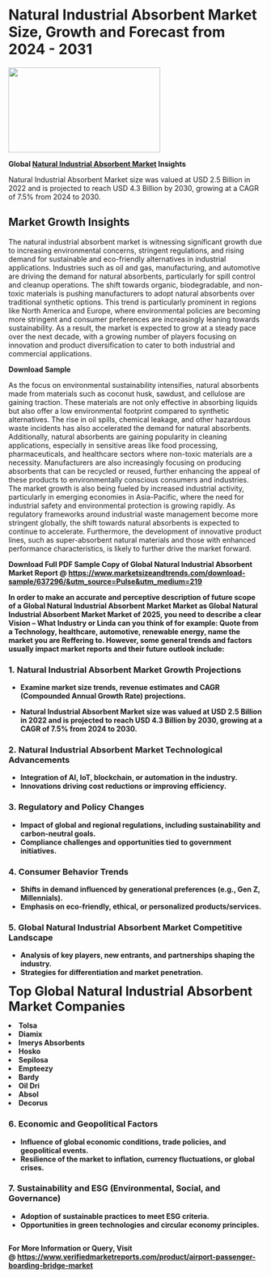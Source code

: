 <H1>Natural Industrial Absorbent Market Size, Growth and Forecast from 2024 - 2031</H1><img class="aligncenter size-medium wp-image-584254" src="https://thirdeyenews.in/wp-content/uploads/2024/09/Global-Market-Research-300x168.jpeg" alt="" width="300" height="168" /><p><strong>Global&nbsp;<a href="https://www.marketsizeandtrends.com/download-sample/637296/&amp;utm_source=Pulse&amp;utm_medium=219">Natural Industrial Absorbent Market</a> Insights</strong></p><p>Natural Industrial Absorbent Market size was valued at USD 2.5 Billion in 2022 and is projected to reach USD 4.3 Billion by 2030, growing at a CAGR of 7.5% from 2024 to 2030.</p><p><h2>Market Growth Insights</h2> <p>The natural industrial absorbent market is witnessing significant growth due to increasing environmental concerns, stringent regulations, and rising demand for sustainable and eco-friendly alternatives in industrial applications. Industries such as oil and gas, manufacturing, and automotive are driving the demand for natural absorbents, particularly for spill control and cleanup operations. The shift towards organic, biodegradable, and non-toxic materials is pushing manufacturers to adopt natural absorbents over traditional synthetic options. This trend is particularly prominent in regions like North America and Europe, where environmental policies are becoming more stringent and consumer preferences are increasingly leaning towards sustainability. As a result, the market is expected to grow at a steady pace over the next decade, with a growing number of players focusing on innovation and product diversification to cater to both industrial and commercial applications.</p> <p><strong>Download Sample</strong></p> <p>As the focus on environmental sustainability intensifies, natural absorbents made from materials such as coconut husk, sawdust, and cellulose are gaining traction. These materials are not only effective in absorbing liquids but also offer a low environmental footprint compared to synthetic alternatives. The rise in oil spills, chemical leakage, and other hazardous waste incidents has also accelerated the demand for natural absorbents. Additionally, natural absorbents are gaining popularity in cleaning applications, especially in sensitive areas like food processing, pharmaceuticals, and healthcare sectors where non-toxic materials are a necessity. Manufacturers are also increasingly focusing on producing absorbents that can be recycled or reused, further enhancing the appeal of these products to environmentally conscious consumers and industries. The market growth is also being fueled by increased industrial activity, particularly in emerging economies in Asia-Pacific, where the need for industrial safety and environmental protection is growing rapidly. As regulatory frameworks around industrial waste management become more stringent globally, the shift towards natural absorbents is expected to continue to accelerate. Furthermore, the development of innovative product lines, such as super-absorbent natural materials and those with enhanced performance characteristics, is likely to further drive the market forward. <p><strong></p><p><span class=""><strong>Download Full PDF Sample Copy of Global Natural Industrial Absorbent Market Report</strong> @ <a href="https://www.marketsizeandtrends.com/download-sample/637296/&amp;utm_source=Pulse&amp;utm_medium=219" target="_blank">https://www.marketsizeandtrends.com/download-sample/637296/&amp;utm_source=Pulse&amp;utm_medium=219</a></span></p><p>In order to make an accurate and perceptive description of future scope of a Global&nbsp;Natural Industrial Absorbent Market Market as Global&nbsp;Natural Industrial Absorbent Market Market of 2025, you need to describe a clear Vision &ndash; What Industry or Linda can you think of for example: Quote from a Technology, healthcare, automotive, renewable energy, name the market you are Reffering to. However, some general trends and factors usually impact market reports and their future outlook include:</p><h3>1.&nbsp;<strong>Natural Industrial Absorbent Market Growth Projections</strong></h3><ul><li>Examine market size trends, revenue estimates and CAGR (Compounded Annual Growth Rate) projections.</li><li><p>Natural Industrial Absorbent Market size was valued at USD 2.5 Billion in 2022 and is projected to reach USD 4.3 Billion by 2030, growing at a CAGR of 7.5% from 2024 to 2030.</p></li></ul><h3>2.&nbsp;<strong>Natural Industrial Absorbent Market Technological Advancements</strong></h3><ul><li>Integration of AI, IoT, blockchain, or automation in the industry.</li><li>Innovations driving cost reductions or improving efficiency.</li></ul><h3>3.&nbsp;<strong>Regulatory and Policy Changes</strong></h3><ul><li>Impact of global and regional regulations, including sustainability and carbon-neutral goals.</li><li>Compliance challenges and opportunities tied to government initiatives.</li></ul><h3>4.&nbsp;<strong>Consumer Behavior Trends</strong></h3><ul><li>Shifts in demand influenced by generational preferences (e.g., Gen Z, Millennials).</li><li>Emphasis on eco-friendly, ethical, or personalized products/services.</li></ul><h3>5.&nbsp;<strong>Global Natural Industrial Absorbent Market Competitive Landscape</strong></h3><ul><li>Analysis of key players, new entrants, and partnerships shaping the industry.</li><li>Strategies for differentiation and market penetration.</li></ul><p data-pm-slice="1 1 []"><span style="color: inherit; font-family: inherit; font-size: 25px;">Top Global Natural Industrial Absorbent Market Companies</span></p><div class="" data-test-id=""><p><li>Tolsa</li><li> Diamix</li><li> Imerys Absorbents</li><li> Hosko</li><li> Sepilosa</li><li> Empteezy</li><li> Bardy</li><li> Oil Dri</li><li> Absol</li><li> Decorus</li></p></div><h3>6.&nbsp;<strong>Economic and Geopolitical Factors</strong></h3><ul><li>Influence of global economic conditions, trade policies, and geopolitical events.</li><li>Resilience of the market to inflation, currency fluctuations, or global crises.</li></ul><h3>7.&nbsp;<strong>Sustainability and ESG (Environmental, Social, and Governance)</strong></h3><ul><li>Adoption of sustainable practices to meet ESG criteria.</li><li>Opportunities in green technologies and circular economy principles.</li></ul><h2><strong style="font-size: 14px;">For More Information or Query, Visit @&nbsp;</strong><a style="background-color: #ffffff; font-size: 14px;" href="https://www.marketsizeandtrends.com/report/natural-industrial-absorbent-market/" target="_blank">https://www.verifiedmarketreports.com/product/airport-passenger-boarding-bridge-market</a></h2>
